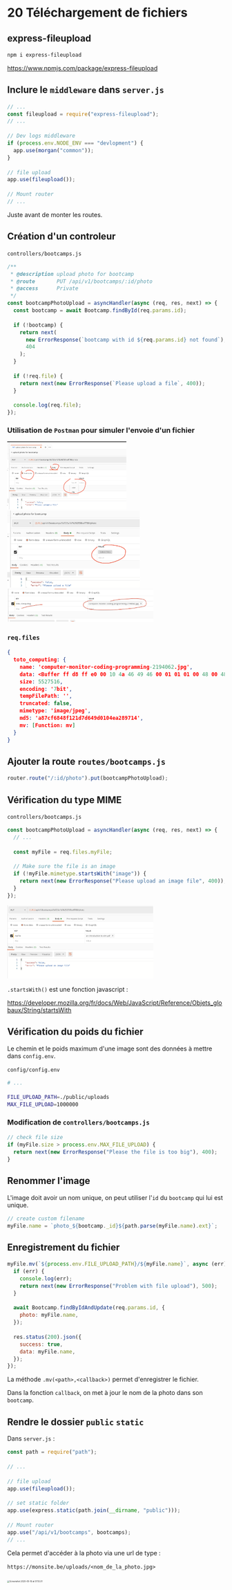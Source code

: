 # 20 Téléchargement de fichiers

## express-fileupload

```bash
npm i express-fileupload
```

https://www.npmjs.com/package/express-fileupload

## Inclure le `middleware` dans `server.js`

```js
// ...
const fileupload = require("express-fileupload");
// ...

// Dev logs middleware
if (process.env.NODE_ENV === "devlopment") {
  app.use(morgan("common"));
}

// file upload
app.use(fileupload());

// Mount router
// ...
```

Juste avant de monter les routes.

## Création d'un controleur

`controllers/bootcamps.js`

```js
/**
 * @description upload photo for bootcamp
 * @route       PUT /api/v1/bootcamps/:id/photo
 * @access      Private
 */
const bootcampPhotoUpload = asyncHandler(async (req, res, next) => {
  const bootcamp = await Bootcamp.findById(req.params.id);

  if (!bootcamp) {
    return next(
      new ErrorResponse(`bootcamp with id ${req.params.id} not found`),
      404
    );
  }

  if (!req.file) {
    return next(new ErrorResponse(`Please upload a file`, 400));
  }

  console.log(req.file);
});
```

### Utilisation de `Postman` pour simuler l'envoie d'un fichier

<img src="assets/Screenshot2020-05-15at15.48.27.png" alt="Screenshot 2020-05-15 at 15.48.27" style="zoom:27%;" />

<img src="assets/Screenshot2020-05-15at15.48.44-9550776.png" alt="Screenshot 2020-05-15 at 15.48.44" style="zoom:30%;" />

<img src="assets/Screenshot2020-05-15at15.55.14.png" alt="Screenshot 2020-05-15 at 15.55.14" style="zoom:33%;" />

### `req.files`

```json
{
  toto_computing: {
    name: 'computer-monitor-coding-programming-2194062.jpg',
    data: <Buffer ff d8 ff e0 00 10 4a 46 49 46 00 01 01 01 00 48 00 48 00 00 ff e2 0c 58 49 43 43 5f 50 52 4f 46 49 4c 45 00 01 01 00 00 0c 48 4c 69 6e 6f 02 10 00 00 ... 5527466 more bytes>,
    size: 5527516,
    encoding: '7bit',
    tempFilePath: '',
    truncated: false,
    mimetype: 'image/jpeg',
    md5: 'a87cf6848f121d7d649d0104ea289714',
    mv: [Function: mv]
  }
}
```

## Ajouter la route `routes/bootcamps.js`

```js
router.route("/:id/photo").put(bootcampPhotoUpload);
```

## Vérification du type MIME

`controllers/bootcamps.js`

```js
const bootcampPhotoUpload = asyncHandler(async (req, res, next) => {
  // ...

  const myFile = req.files.myFile;

  // Make sure the file is an image
  if (!myFile.mimetype.startsWith("image")) {
    return next(new ErrorResponse("Please upload an image file", 400));
  }
});
```

<img src="assets/Screenshot2020-05-15at16.03.46.png" alt="Screenshot 2020-05-15 at 16.03.46" style="zoom:33%;" />

`.startsWith()` est une fonction javascript :

https://developer.mozilla.org/fr/docs/Web/JavaScript/Reference/Objets_globaux/String/startsWith

## Vérification du poids du fichier

Le chemin et le poids maximum d'une image sont des données à mettre dans `config.env`.

`config/config.env`

```bash
# ...

FILE_UPLOAD_PATH=./public/uploads
MAX_FILE_UPLOAD=1000000
```

### Modification de `controllers/bootcamps.js`

```js
// check file size
if (myFile.size > process.env.MAX_FILE_UPLOAD) {
  return next(new ErrorResponse("Please the file is too big"), 400);
}
```

## Renommer l'image

L'image doit avoir un nom unique, on peut utiliser l'`id` du `bootcamp` qui lui est unique.

```js
// create custom filename
myFile.name = `photo_${bootcamp._id}${path.parse(myFile.name).ext}`;
```

## Enregistrement du fichier

```js
myFile.mv(`${process.env.FILE_UPLOAD_PATH}/${myFile.name}`, async (err) => {
  if (err) {
    console.log(err);
    return next(new ErrorResponse("Problem with file upload"), 500);
  }

  await Bootcamp.findByIdAndUpdate(req.params.id, {
    photo: myFile.name,
  });

  res.status(200).json({
    success: true,
    data: myFile.name,
  });
});
```

La méthode `.mv(<path>,<callback>)` permet d'enregistrer le fichier.

Dans la fonction `callback`, on met à jour le nom de la photo dans son `bootcamp`.

## Rendre le dossier `public` `static`

Dans `server.js` :

```js
const path = require("path");

// ...

// file upload
app.use(fileupload());

// set static folder
app.use(express.static(path.join(__dirname, "public")));

// Mount router
app.use("/api/v1/bootcamps", bootcamps);
// ...
```

Cela permet d'accéder à la photo via une url de type :

`https://monsite.be/uploads/<nom_de_la_photo.jpg>`

<img src="assets/Screenshot2020-05-16at07.55.01.png" alt="Screenshot 2020-05-16 at 07.55.01" style="zoom:33%;" />
